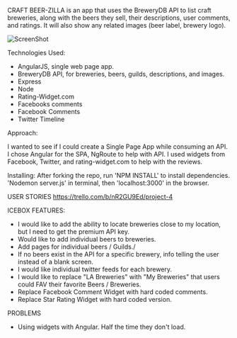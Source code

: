 CRAFT BEER-ZILLA is an app that uses the BreweryDB API to list
craft breweries, along with the beers they sell, their descriptions,
user comments, and ratings.  It will also show any related images
(beer label, brewery logo).

![ScreenShot](http://i.imgur.com/mjYhmXd.png)


Technologies Used:
- AngularJS, single web page app.
- BreweryDB API, for breweries, beers, guilds, descriptions, and images.
- Express
- Node
- Rating-Widget.com
- Facebooks comments
- Facebook Comments
- Twitter Timeline

Approach:

I wanted to see if I could create a Single Page App while consuming an API.
I chose Angular for the SPA, NgRoute to help with API. I used widgets from
Facebook, Twitter, and rating-widget.com to help with the reviews.

Installing:
After forking the repo, run 'NPM INSTALL' to install dependencies.
'Nodemon server.js' in terminal, then 'localhost:3000' in the browser.

USER STORIES
https://trello.com/b/nR2GU9Ed/project-4

ICEBOX FEATURES:
- I would like to add the ability to locate breweries close to my location,
but I need to get the premium API key.
- Would like to add individual beers to breweries.
- Add pages for individual beers / Guilds./
- If no beers exist in the API for a specific brewery, info telling the user
instead of a blank screen.
- I would like individual twitter feeds for each brewery.
- I would like to replace "LA Breweries" with "My Breweries" that users could
FAV their favorite Beers / Breweries.
- Replace Facebook Comment Widget with hard coded comments.
- Replace Star Rating Widget with hard coded version.

PROBLEMS
- Using widgets with Angular.  Half the time they don't load.


